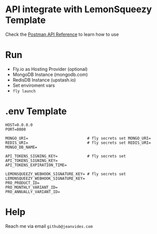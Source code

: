 # API integrate with LemonSqueezy Template

Check the [Postman API Reference](https://www.postman.com/jeanservices/workspace/8i/collection/11966073-e41fc689-a391-45b6-8d1e-d2b6176b5615?action=share&creator=11966073) to learn how to use

# Run

* Fly.io as Hosting Provider (optional)
* MongoDB Instance (mongodb.com)
* RedisDB Instance (upstash.io)
* Set enviroment vars
* `fly launch`

# .env Template

```
HOST=0.0.0.0
PORT=8080

MONGO_URI=                          # fly secrets set MONGO_URI=
REDIS_URI=                          # fly secrets set REDIS_URI=
MONGO_DB_NAME=

API_TOKENS_SIGNING_KEY=             # fly secrets set API_TOKENS_SIGNING_KEY=
API_TOKENS_EXPIRATION_TIME=

LEMONSQUEEZY_WEBHOOK_SIGNATURE_KEY= # fly secrets set LEMONSQUEEZY_WEBHOOK_SIGNATURE_KEY=
PRO_PRODUCT_ID=
PRO_MONTHLY_VARIANT_ID=
PRO_ANNUALLY_VARIANT_ID=
```

# Help

Reach me via email `github@jeanvides.com`